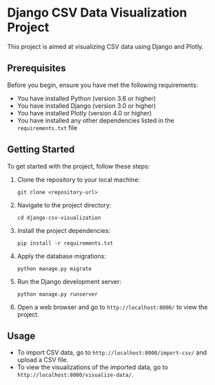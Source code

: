 # Django CSV Data Visualization Project

This project is aimed at visualizing CSV data using Django and Plotly.

## Prerequisites

Before you begin, ensure you have met the following requirements:
- You have installed Python (version 3.6 or higher)
- You have installed Django (version 3.0 or higher)
- You have installed Plotly (version 4.0 or higher)
- You have installed any other dependencies listed in the `requirements.txt` file

## Getting Started

To get started with the project, follow these steps:

1. Clone the repository to your local machine:
    ```
    git clone <repository-url>
    ```

2. Navigate to the project directory:
    ```
    cd django-csv-visualization
    ```

3. Install the project dependencies:
    ```
    pip install -r requirements.txt
    ```

4. Apply the database migrations:
    ```
    python manage.py migrate
    ```

5. Run the Django development server:
    ```
    python manage.py runserver
    ```

6. Open a web browser and go to `http://localhost:8000/` to view the project.

## Usage

- To import CSV data, go to `http://localhost:8000/import-csv/` and upload a CSV file.
- To view the visualizations of the imported data, go to `http://localhost:8000/visualize-data/`.
